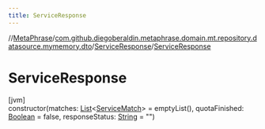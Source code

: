 ```yaml
---
title: ServiceResponse
---
```

//[MetaPhrase](../../../index.html)/[com.github.diegoberaldin.metaphrase.domain.mt.repository.datasource.mymemory.dto](../index.html)/[ServiceResponse](index.html)/[ServiceResponse](-service-response.html)



# ServiceResponse



[jvm]\
constructor(matches: [List](https://kotlinlang.org/api/latest/jvm/stdlib/kotlin.collections/-list/index.html)&lt;[ServiceMatch](../-service-match/index.html)&gt; = emptyList(), quotaFinished: [Boolean](https://kotlinlang.org/api/latest/jvm/stdlib/kotlin/-boolean/index.html) = false, responseStatus: [String](https://kotlinlang.org/api/latest/jvm/stdlib/kotlin/-string/index.html) = &quot;&quot;)




